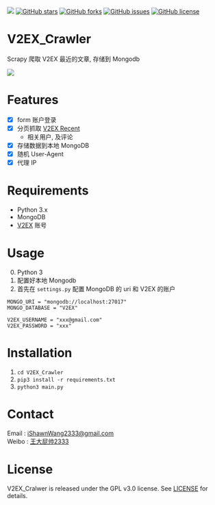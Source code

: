 ![][py3x] [![GitHub stars][stars]][stargazers] [![GitHub forks][forks]][network] [![GitHub issues][issues]][issues_url] [![GitHub license][license]][lic_file]

# V2EX_Crawler
Scrapy 爬取 V2EX 最近的文章, 存储到 Mongodb

![](https://github.com/iShawnWang/V2EX_Crawler/blob/master/images/666.png)

# Features
- [x] form 账户登录
- [x] 分页抓取 [V2EX Recent](https://www.v2ex.com/recent)
    - 相关用户, 及评论  
- [x] 存储数据到本地 MongoDB
- [x] 随机 User-Agent
- [x] 代理 IP

# Requirements
- Python 3.x
- MongoDB
- [V2EX](https://www.v2ex.com) 账号

# Usage
0. Python 3
1. 配置好本地 Mongodb
1. 首先在 `settings.py` 配置 MongoDB 的 uri 和 V2EX 的账户

```
MONGO_URI = "mongodb://localhost:27017"
MONGO_DATABASE = "V2EX"

V2EX_USERNAME = "xxx@gmail.com"
V2EX_PASSWORD = "xxx"
```

# Installation

1. `cd V2EX_Crawler`
2. `pip3 install -r requirements.txt`
3. `python3 main.py`

# Contact

Email : iShawnWang2333@gmail.com  
Weibo : [王大屁帅2333](https://weibo.com/p/1005052848310723/home?from=page_100505&mod=TAB#place)

# License

V2EX_Cralwer is released under the GPL v3.0 license. See [LICENSE](https://github.com/iShawnWang/V2EX_Crawler/blob/master/LICENSE) for details.

[forks]: https://img.shields.io/github/forks/iShawnWang/V2EX_Crawler.svg[network]: https://github.com/iShawnWang/V2EX_Crawler/network

[stars]: https://img.shields.io/github/stars/iShawnWang/V2EX_Crawler.svg[stargazers]: https://github.com/iShawnWang/V2EX_Crawler/stargazers

[issues]:https://img.shields.io/github/issues/iShawnWang/V2EX_Crawler.svg
[issues_url]:https://github.com/iShawnWang/V2EX_Crawler/issues

[issues_img]: https://img.shields.io/github/issues/iShawnWang/V2EX_Crawler.svg[issues]: https://github.com/iShawnWang/V2EX_Crawler/issues

[py3x]:https://img.shields.io/badge/python-3.x-brightgreen.svg

[license]:https://img.shields.io/badge/license-GPL%20V3-red.svg

[lic_file]:https://raw.githubusercontent.com/xiyouMc/WebHubBot/master/LICENSE




